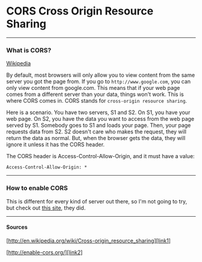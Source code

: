 # CORS Cross Origin Resource Sharing

---

### What is CORS?

[Wikipedia][link1]

By default, most browsers will only allow you to view content from the same server you got the page from. If you go to `http://www.google.com`, you can only view content from google.com. This means that if your web page comes from a different server than your data, things won't work. This is where CORS comes in. CORS stands for `cross-origin resource sharing`.

Here is a scenario. You have two servers, S1 and S2. On S1, you have your web page. On S2, you have the data you want to access from the web page served by S1. Somebody goes to S1 and loads your page. Then, your page requests data from S2. S2 doesn't care who makes the request, they will return the data as normal. But, when the browser gets the data, they will ignore it unless it has the CORS header.

The CORS header is Access-Control-Allow-Origin, and it must have a value:

```
Access-Control-Allow-Origin: *
```

---

### How to enable CORS

This is different for every kind of server out there, so I'm not going to try, but check out [this site][link2], they did.

---

#### Sources

[http://en.wikipedia.org/wiki/Cross-origin_resource_sharing][link1]

[http://enable-cors.org/][link2]

[link1]: http://en.wikipedia.org/wiki/Cross-origin_resource_sharing
[link2]: http://enable-cors.org/